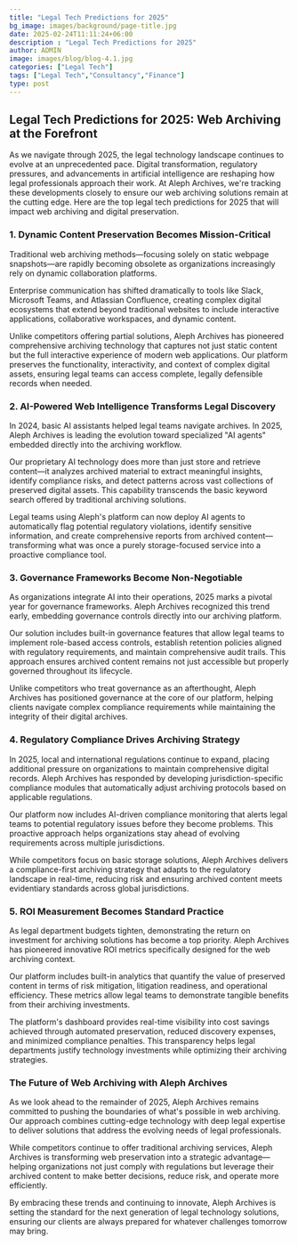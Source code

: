 ```yaml
---
title: "Legal Tech Predictions for 2025"
bg_image: images/background/page-title.jpg
date: 2025-02-24T11:11:24+06:00
description : "Legal Tech Predictions for 2025"
author: ADMIN
image: images/blog/blog-4.1.jpg
categories: ["Legal Tech"]
tags: ["Legal Tech","Consultancy","Finance"]
type: post
---
```


## Legal Tech Predictions for 2025: Web Archiving at the Forefront

As we navigate through 2025, the legal technology landscape continues to evolve at an unprecedented pace. Digital transformation, regulatory pressures, and advancements in artificial intelligence are reshaping how legal professionals approach their work. At Aleph Archives, we're tracking these developments closely to ensure our web archiving solutions remain at the cutting edge. Here are the top legal tech predictions for 2025 that will impact web archiving and digital preservation.

### 1. Dynamic Content Preservation Becomes Mission-Critical

Traditional web archiving methods—focusing solely on static webpage snapshots—are rapidly becoming obsolete as organizations increasingly rely on dynamic collaboration platforms.

Enterprise communication has shifted dramatically to tools like Slack, Microsoft Teams, and Atlassian Confluence, creating complex digital ecosystems that extend beyond traditional websites to include interactive applications, collaborative workspaces, and dynamic content.

Unlike competitors offering partial solutions, Aleph Archives has pioneered comprehensive archiving technology that captures not just static content but the full interactive experience of modern web applications. Our platform preserves the functionality, interactivity, and context of complex digital assets, ensuring legal teams can access complete, legally defensible records when needed.

### 2. AI-Powered Web Intelligence Transforms Legal Discovery

In 2024, basic AI assistants helped legal teams navigate archives. In 2025, Aleph Archives is leading the evolution toward specialized "AI agents" embedded directly into the archiving workflow.

Our proprietary AI technology does more than just store and retrieve content—it analyzes archived material to extract meaningful insights, identify compliance risks, and detect patterns across vast collections of preserved digital assets. This capability transcends the basic keyword search offered by traditional archiving solutions.

Legal teams using Aleph's platform can now deploy AI agents to automatically flag potential regulatory violations, identify sensitive information, and create comprehensive reports from archived content—transforming what was once a purely storage-focused service into a proactive compliance tool.

### 3. Governance Frameworks Become Non-Negotiable

As organizations integrate AI into their operations, 2025 marks a pivotal year for governance frameworks. Aleph Archives recognized this trend early, embedding governance controls directly into our archiving platform.

Our solution includes built-in governance features that allow legal teams to implement role-based access controls, establish retention policies aligned with regulatory requirements, and maintain comprehensive audit trails. This approach ensures archived content remains not just accessible but properly governed throughout its lifecycle.

Unlike competitors who treat governance as an afterthought, Aleph Archives has positioned governance at the core of our platform, helping clients navigate complex compliance requirements while maintaining the integrity of their digital archives.

### 4. Regulatory Compliance Drives Archiving Strategy

In 2025, local and international regulations continue to expand, placing additional pressure on organizations to maintain comprehensive digital records. Aleph Archives has responded by developing jurisdiction-specific compliance modules that automatically adjust archiving protocols based on applicable regulations.

Our platform now includes AI-driven compliance monitoring that alerts legal teams to potential regulatory issues before they become problems. This proactive approach helps organizations stay ahead of evolving requirements across multiple jurisdictions.

While competitors focus on basic storage solutions, Aleph Archives delivers a compliance-first archiving strategy that adapts to the regulatory landscape in real-time, reducing risk and ensuring archived content meets evidentiary standards across global jurisdictions.

### 5. ROI Measurement Becomes Standard Practice

As legal department budgets tighten, demonstrating the return on investment for archiving solutions has become a top priority. Aleph Archives has pioneered innovative ROI metrics specifically designed for the web archiving context.

Our platform includes built-in analytics that quantify the value of preserved content in terms of risk mitigation, litigation readiness, and operational efficiency. These metrics allow legal teams to demonstrate tangible benefits from their archiving investments.

The platform's dashboard provides real-time visibility into cost savings achieved through automated preservation, reduced discovery expenses, and minimized compliance penalties. This transparency helps legal departments justify technology investments while optimizing their archiving strategies.

### The Future of Web Archiving with Aleph Archives

As we look ahead to the remainder of 2025, Aleph Archives remains committed to pushing the boundaries of what's possible in web archiving. Our approach combines cutting-edge technology with deep legal expertise to deliver solutions that address the evolving needs of legal professionals.

While competitors continue to offer traditional archiving services, Aleph Archives is transforming web preservation into a strategic advantage—helping organizations not just comply with regulations but leverage their archived content to make better decisions, reduce risk, and operate more efficiently.

By embracing these trends and continuing to innovate, Aleph Archives is setting the standard for the next generation of legal technology solutions, ensuring our clients are always prepared for whatever challenges tomorrow may bring.